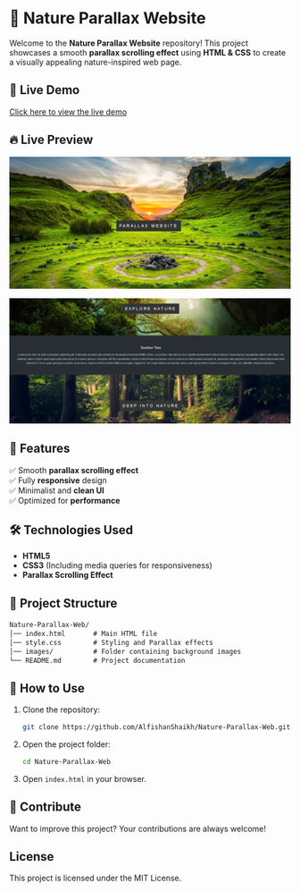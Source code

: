 # 🌿 Nature Parallax Website

Welcome to the **Nature Parallax Website** repository! This project showcases a smooth **parallax scrolling effect** using **HTML & CSS** to create a visually appealing nature-inspired web page.

## 🔗 Live Demo
[Click here to view the live demo](#) 

## 🔥 Live Preview  

![screenshot](https://github.com/AlfishanShaikh/Nature-Parallax-Web/blob/7a0975e92081eed6844d3bf925e185e48013451d/screenshot%201.png)

![screenshot](https://github.com/AlfishanShaikh/Nature-Parallax-Web/blob/7a0975e92081eed6844d3bf925e185e48013451d/screenshot%202.png)

## 🎨 Features
✅ Smooth **parallax scrolling effect**  
✅ Fully **responsive** design  
✅ Minimalist and **clean UI**  
✅ Optimized for **performance** 

## 🛠️ Technologies Used
- **HTML5**
- **CSS3** (Including media queries for responsiveness)
- **Parallax Scrolling Effect**

## 📂 Project Structure
```
Nature-Parallax-Web/
│── index.html       # Main HTML file
│── style.css        # Styling and Parallax effects
│── images/          # Folder containing background images
└── README.md        # Project documentation
```

## 🚀 How to Use
1. Clone the repository:
   ```sh
   git clone https://github.com/AlfishanShaikh/Nature-Parallax-Web.git
   ```
2. Open the project folder:
   ```sh
   cd Nature-Parallax-Web
   ```
3. Open `index.html` in your browser.

## 🤝 Contribute 

Want to improve this project? Your contributions are always welcome!  

## License

This project is licensed under the MIT License.
